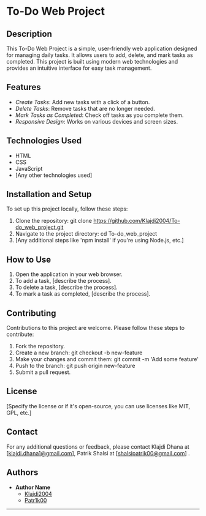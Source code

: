 # To-Do Web Project

## Description
This To-Do Web Project is a simple, user-friendly web application designed for managing daily tasks. It allows users to add, delete, and mark tasks as completed. This project is built using modern web technologies and provides an intuitive interface for easy task management.

## Features
- *Create Tasks*: Add new tasks with a click of a button.
- *Delete Tasks*: Remove tasks that are no longer needed.
- *Mark Tasks as Completed*: Check off tasks as you complete them.
- *Responsive Design*: Works on various devices and screen sizes.

## Technologies Used
- HTML
- CSS
- JavaScript
- [Any other technologies used]

## Installation and Setup
To set up this project locally, follow these steps:
1. Clone the repository: git clone https://github.com/Klajdi2004/To-do_web_project.git
2. Navigate to the project directory: cd To-do_web_project
3. [Any additional steps like 'npm install' if you're using Node.js, etc.]

## How to Use
1. Open the application in your web browser.
2. To add a task, [describe the process].
3. To delete a task, [describe the process].
4. To mark a task as completed, [describe the process].

## Contributing
Contributions to this project are welcome. Please follow these steps to contribute:
1. Fork the repository.
2. Create a new branch: git checkout -b new-feature
3. Make your changes and commit them: git commit -m 'Add some feature'
4. Push to the branch: git push origin new-feature
5. Submit a pull request.

## License
[Specify the license or if it's open-source, you can use licenses like MIT, GPL, etc.]

## Contact
For any additional questions or feedback, please contact Klajdi Dhana at [klajdi.dhana1@gmail.com], Patrik Shalsi at [shalsipatrik00@gmail.com]  .

## Authors
- **Author Name**
  - [Klajdi2004](https://github.com/Klajdi2004)
  - [Patr1k00](https://github.com/Patr1k00)
---

